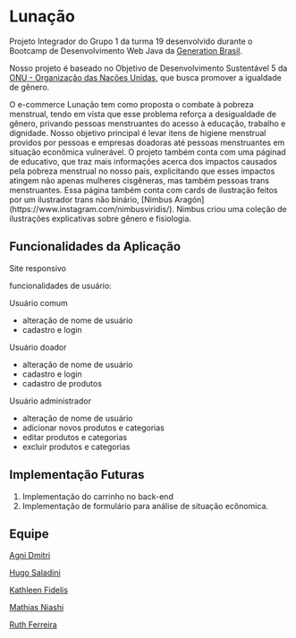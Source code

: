 # Lunação

Projeto Integrador do Grupo 1 da turma 19 desenvolvido durante o Bootcamp de Desenvolvimento Web Java da [Generation Brasil](https://brazil.generation.org/).

Nosso projeto é baseado no Objetivo de Desenvolvimento Sustentável 5 da [ONU - Organização das Nações Unidas](http://www.agenda2030.org.br/ods/5/), que busca promover a igualdade de gênero.
<p>
O e-commerce Lunação tem como proposta o combate à pobreza menstrual, tendo em vista que esse problema reforça a desigualdade de gênero, privando pessoas menstruantes do acesso à educação, trabalho e dignidade.
Nosso objetivo principal é levar itens de higiene menstrual providos por pessoas e empresas doadoras até pessoas menstruantes em situação econômica vulnerável. 
O projeto também conta com uma páginad de educativo, que traz mais informações acerca dos impactos causados pela pobreza menstrual no nosso país, explicitando  que esses impactos atingem não apenas mulheres cisgêneras, mas também pessoas trans menstruantes. Essa página também conta com cards de ilustração feitos por um ilustrador trans não binário, [Nimbus Aragón](https://www.instagram.com/nimbusviridis/). Nimbus criou uma coleção de ilustrações explicativas sobre gênero e fisiologia.
</p>

## Funcionalidades da Aplicação

Site responsivo

funcionalidades de usuário:

Usuário comum

- alteração de nome de usuário
- cadastro e login
 
Usuário doador 

- alteração de nome de usuário
- cadastro e login
- cadastro de produtos 

Usuário administrador

- alteração de nome de usuário
- adicionar novos produtos e categorias
- editar produtos e categorias
- excluir produtos e categorias


## Implementação Futuras

1. Implementação do carrinho no back-end
2. Implementação de formulário para análise de situação ecônomica. 

## Equipe

[Agni Dmitri](https://github.com/agnidmitri "GitHub")

[Hugo Saladini](https://github.com/HugoSaladini "GitHub")

[Kathleen Fidelis](https://github.com/Kathleen-Fidelis "GitHub")

[Mathias Niashi](https://github.com/Niashi "GitHub")

[Ruth Ferreira](https://github.com/ruthfs "GitHub")
